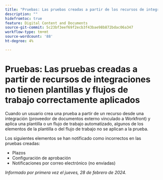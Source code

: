 ```yaml
---
title: "Pruebas: Las pruebas creadas a partir de los recursos de integraciones no tienen las plantillas y los flujos de trabajo correctamente aplicados"
description: ""
hidefromtoc: true
feature: Digital Content and Documents
source-git-commit: 5c23bf3eef69f2ecb3f43bae98b872bdac06a347
workflow-type: tm+mt
source-wordcount: '88'
ht-degree: 4%

---
```



# Pruebas: Las pruebas creadas a partir de recursos de integraciones no tienen plantillas y flujos de trabajo correctamente aplicados

Cuando un usuario crea una prueba a partir de un recurso desde una integración (proveedor de documentos externo vinculado a Workfront) y aplica una plantilla o un flujo de trabajo automatizado, algunos de los elementos de la plantilla o del flujo de trabajo no se aplican a la prueba.

Los siguientes elementos se han notificado como incorrectos en las pruebas creadas:

* Plazos
* Configuración de aprobación
* Notificaciones por correo electrónico (no enviadas)

_Informado por primera vez el jueves, 28 de febrero de 2024._
